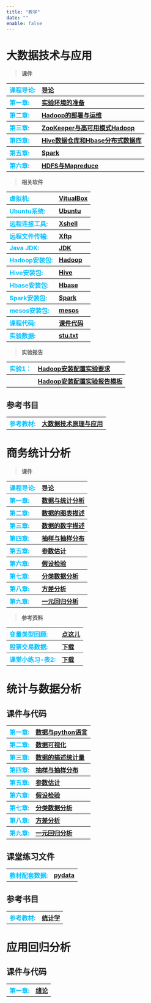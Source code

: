 ```yaml
---
title: "教学"
date: ""
enable: false
---
```


# 大数据技术与应用



> **课件**


<table style="border-style:none;text-align:left">
       <tr>
          <th>
           <a style="color:#00BFFF;">课程导论: </a>
          </th>
          <th>
          <a href="https://www.jianguoyun.com/p/DQfEQToQlLvvDBjaxdQFIAA">导论</a>
          </th>
       </tr>
       <tr>
          <th>
          <a style="color:#00BFFF;">第一章: </a>
          </th>
          <th>
          <a href="https://www.jianguoyun.com/p/DaqR3ogQlLvvDBilxtYFIAA">实验环境的准备</a>
          </th>
       </tr>
       <tr>
          <th>
          <a style="color:#00BFFF;">第二章: </a>
          </th>
          <th>
          <a href="https://www.jianguoyun.com/p/DZ2bib0QlLvvDBir3NcFIAA">Hadoop的部署与运维</a>
          </th>
       </tr>
       <tr>
          <th>
          <a style="color:#00BFFF;">第三章: </a>
          </th>
          <th>
          <a href="https://www.jianguoyun.com/p/DeJ_ohEQlLvvDBielt8FIAA">ZooKeeper与高可用模式Hadoop</a>
          </th>
       </tr>
       <tr>
          <th>
          <a style="color:#00BFFF;">第四章: </a>
          </th>
          <th>
          <a href="https://www.jianguoyun.com/p/DUaP4voQlLvvDBi7veMFIAA">Hive数据仓库和Hbase分布式数据库</a>
          </th>
       </tr>
       <tr>
          <th>
          <a style="color:#00BFFF;">第五章: </a>
          </th>
          <th>
          <a href="https://www.jianguoyun.com/p/DV9Bo4EQlLvvDBi9veMFIAA">Spark</a>
          </th>
       </tr>
       <tr>
          <th>
          <a style="color:#00BFFF;">第六章: </a>
          </th>
          <th>
          <a href="https://www.jianguoyun.com/p/DXPlzJQQlLvvDBjD2-UFIAA">HDFS与Mapreduce</a>
          </th>
       </tr>
</table>







> **相关软件**

<table style="border-style:none;text-align:left">
       <tr>
          <th>
           <a style="color:#00BFFF;">虚拟机: </a>
          </th>
          <th>
          <a href="https://download.virtualbox.org/virtualbox/7.0.20/VirtualBox-7.0.20-163906-Win.exe">VitualBox</a>
          </th>
       </tr>
       <tr>
          <th>
          <a style="color:#00BFFF;">Ubuntu系统: </a>
          </th>
          <th>
          <a href="https://releases.ubuntu.com/xenial/ubuntu-16.04.7-desktop-amd64.iso">Ubuntu</a>
          </th>
       </tr>
       <tr>
          <th>
          <a style="color:#00BFFF;">远程连接工具: </a>
          </th>
          <th>
          <a href="https://www.jianguoyun.com/p/DSTUVBQQlLvvDBimtdUFIAA">Xshell</a>
          </th>
       </tr>
       <tr>
          <th>
          <a style="color:#00BFFF;">远程文件传输: </a>
          </th>
          <th>
          <a href="https://www.jianguoyun.com/p/DYrCfWsQlLvvDBintdUFIAA">Xftp</a>
          </th>
       </tr>
       <tr>
          <th>
          <a style="color:#00BFFF;">Java JDK: </a>
          </th>
          <th>
          <a href="https://www.jianguoyun.com/p/DUjm6uMQlLvvDBihlt8FIAA">JDK</a>
          </th>
       </tr>
       <tr>
          <th>
          <a style="color:#00BFFF;">Hadoop安装包: </a>
          </th>
          <th>
          <a href="https://www.jianguoyun.com/p/DWgVQSsQlLvvDBitlt8FIAA">Hadoop</a>
          </th>
       </tr>
       <tr>
          <th>
          <a style="color:#00BFFF;">Hive安装包: </a>
          </th>
          <th>
          <a href="https://www.jianguoyun.com/p/DasaDB8QlLvvDBj2tfIFIAA">Hive</a>
          </th>
       </tr>
       <tr>
          <th>
          <a style="color:#00BFFF;">Hbase安装包: </a>
          </th>
          <th>
          <a href="https://www.jianguoyun.com/p/DawKqQcQlLvvDBj9tfIFIAA">Hbase</a>
          </th>
       </tr>
       <tr>
          <th>
          <a style="color:#00BFFF;">Spark安装包: </a>
          </th>
          <th>
          <a href="https://www.jianguoyun.com/p/DaNLtJkQlLvvDBiFtvIFIAA">Spark</a>
          </th>
       </tr>
       <tr>
          <th>
          <a style="color:#00BFFF;">mesos安装包: </a>
          </th>
          <th>
          <a href="https://www.jianguoyun.com/p/DTLmmK4QlLvvDBiJtvIFIAA">mesos</a>
          </th>
       </tr>
       <tr>
          <th>
          <a style="color:#00BFFF;">课程代码: </a>
          </th>
          <th>
          <a href="https://www.jianguoyun.com/p/DUii4y8QlLvvDBjR5toFIAA">课件代码</a>
          </th>
       </tr>
       <tr>
          <th>
          <a style="color:#00BFFF;">实验数据: </a>
          </th>
          <th>
          <a href="https://www.jianguoyun.com/p/DWuGWOUQlLvvDBjKu_IFIAA">stu.txt</a>
          </th>
       </tr>
</table>



> **实验报告**

<table style="border-style:none;text-align:left">
       <tr>
          <th>
           <a style="color:#00BFFF;">实验1：</a>
          </th>
          <th>
          <a href="https://www.jianguoyun.com/p/DSnRTR4QlLvvDBi5_NwFIAA">Hadoop安装配置实验要求</a>
          </th>
       </tr>
       <tr>
          <th>
           <a style="color:#00BFFF;">  </a>
          </th>
          <th>
          <a href="https://www.jianguoyun.com/p/Ddp3lWEQlLvvDBi7_NwFIAA">Hadoop安装配置实验报告模板</a>
          </th>
       </tr>
</table>


## 参考书目

<table style="border-style:none;text-align:left">
   <tr>
      <th>
      <a style="color:#00BFFF;">参考教材: </a>
      </th>
      <th>
      <a href="https://www.jianguoyun.com/p/DZqSFVQQlLvvDBiZlt8FIAA">大数据技术原理与应用</a>
      </th>
   </tr>
   
   
</table>





# 商务统计分析


> **课件**


<table style="border-style:none;text-align:left">
   <tr>
      <th>
      <a style="color:#00BFFF;">课程导论: </a>
      </th>
      <th>
      <a href="https://www.jianguoyun.com/p/DeatT5EQlLvvDBikltUFIAA">导论</a>
      </th>
   </tr>
   <tr>
      <th>
      <a style="color:#00BFFF;">第一章: </a>
      </th>
      <th>
      <a style="color:#00BFFF;">      </a><a href="https://www.jianguoyun.com/p/DZs4--4QlLvvDBixltUFIAA">数据与统计分析</a>
      </th>
   </tr>
   <tr>
      <th>
      <a style="color:#00BFFF;">第二章: </a>
      </th>
      <th>
      <a style="color:#00BFFF;">      </a><a href="https://www.jianguoyun.com/p/DfO7Z0kQlLvvDBiYxtYFIAA">数据的图表描述</a>
      </th>
   </tr>
   <tr>
      <th>
      <a style="color:#00BFFF;">第三章: </a>
      </th>
      <th>
      <a style="color:#00BFFF;">      </a><a href="https://www.jianguoyun.com/p/DUASsecQlLvvDBiq3NcFIAA">数据的数字描述</a>
      </th>
   </tr>
   <tr>
      <th>
      <a style="color:#00BFFF;">第四章: </a>
      </th>
      <th>
      <a style="color:#00BFFF;">      </a><a href="https://www.jianguoyun.com/p/DY7bIVoQlLvvDBjs_NwFIAA">抽样与抽样分布</a>
      </th>
   </tr>
   <tr>
      <th>
      <a style="color:#00BFFF;">第五章: </a>
      </th>
      <th>
      <a style="color:#00BFFF;">      </a><a href="https://www.jianguoyun.com/p/DYtEEiYQlLvvDBjmxt8FIAA">参数估计</a>
      </th>
   </tr>
   <tr>
      <th>
      <a style="color:#00BFFF;">第六章: </a>
      </th>
      <th>
      <a style="color:#00BFFF;">      </a><a href="https://www.jianguoyun.com/p/DV0zdrEQlLvvDBi30OMFIAA">假设检验</a>
      </th>
   </tr>
   <tr>
      <th>
      <a style="color:#00BFFF;">第七章: </a>
      </th>
      <th>
      <a style="color:#00BFFF;">      </a><a href="https://www.jianguoyun.com/p/DZnpVGwQlLvvDBiy0OMFIAA">分类数据分析</a>
      </th>
   </tr>
   <tr>
      <th>
      <a style="color:#00BFFF;">第八章: </a>
      </th>
      <th>
      <a style="color:#00BFFF;">      </a><a href="https://www.jianguoyun.com/p/DYy4X7kQlLvvDBiz0OMFIAA">方差分析</a>
      </th>
   </tr>
   <tr>
      <th>
      <a style="color:#00BFFF;">第九章: </a>
      </th>
      <th>
      <a style="color:#00BFFF;">      </a><a href="https://www.jianguoyun.com/p/DUuZ5B0QlLvvDBix0OMFIAA">一元回归分析</a>
      </th>
   </tr>
</table>






> **参考资料**


<table style="border-style:none;text-align:left">
   <tr>
      <th>
      <a style="color:#00BFFF;">变量类型回顾: </a>
      </th>
      <th>
      <a href="https://statsandr.com/blog/variable-types-and-examples/">点这儿</a>
      </th>
   </tr>
   <tr>
      <th>
      <a style="color:#00BFFF;">股票交易数据: </a>
      </th>
      <th>
      <a href="https://www.jianguoyun.com/p/DQnVY8wQlLvvDBiemNUFIAA">下载</a>
      </th>
   </tr>
   <tr>
      <th>
      <a style="color:#00BFFF;">课堂小练习-表2: </a>
      </th>
      <th>
      <a href="https://www.jianguoyun.com/p/DQC1t7UQlLvvDBifmNUFIAA">下载</a>
      </th>
   </tr>
</table>



# 统计与数据分析

## 课件与代码

<table style="border-style:none;text-align:left">
       <tr>
          <th>
          <a style="color:#00BFFF;">第一章: </a>
          </th>
          <th>
          <a href="https://www.jianguoyun.com/p/DYHSBsEQlLvvDBiLsdgFIAA">数据与python语言</a>
          </th>
       </tr>
<tr>
          <th>
          <a style="color:#00BFFF;">第二章: </a>
          </th>
          <th>
          <a href="https://www.jianguoyun.com/p/DT1arbEQlLvvDBivhN4FIAA">数据可视化</a>
          </th>
       </tr>
            <tr>
          <th>
          <a style="color:#00BFFF;">第三章: </a>
          </th>
          <th>
          <a href="https://www.jianguoyun.com/p/DeNmTbsQlLvvDBirhN4FIAA">数据的描述统计量</a>
          </th>
       </tr>
          <tr>
          <th>
          <a style="color:#00BFFF;">第四章: </a>
          </th>
          <th>
          <a href="https://www.jianguoyun.com/p/DY7bIVoQlLvvDBjs_NwFIAA">抽样与抽样分布</a>
          </th>
       </tr>
       <tr>
      <th>
      <a style="color:#00BFFF;">第五章: </a>
      </th>
      <th>
      <a style="color:#00BFFF;">      </a><a href="https://www.jianguoyun.com/p/DYtEEiYQlLvvDBjmxt8FIAA">参数估计</a>
      </th>
   </tr>
   <tr>
      <th>
      <a style="color:#00BFFF;">第六章: </a>
      </th>
      <th>
      <a style="color:#00BFFF;">      </a><a href="https://www.jianguoyun.com/p/DV0zdrEQlLvvDBi30OMFIAA">假设检验</a>
      </th>
   </tr>
   <tr>
      <th>
      <a style="color:#00BFFF;">第七章: </a>
      </th>
      <th>
      <a style="color:#00BFFF;">      </a><a href="https://www.jianguoyun.com/p/DZnpVGwQlLvvDBiy0OMFIAA">分类数据分析</a>
      </th>
   </tr>
   <tr>
      <th>
      <a style="color:#00BFFF;">第八章: </a>
      </th>
      <th>
      <a style="color:#00BFFF;">      </a><a href="https://www.jianguoyun.com/p/DYy4X7kQlLvvDBiz0OMFIAA">方差分析</a>
      </th>
   </tr>
   <tr>
      <th>
      <a style="color:#00BFFF;">第九章: </a>
      </th>
      <th>
      <a style="color:#00BFFF;">      </a><a href="https://www.jianguoyun.com/p/DUuZ5B0QlLvvDBix0OMFIAA">一元回归分析</a>
      </th>
   </tr>
                          
</table>





## 课堂练习文件

<table style="border-style:none;text-align:left">
   <tr>
      <th>
      <a style="color:#00BFFF;">教材配套数据: </a>
      </th>
      <th>
      <a href="https://www.jianguoyun.com/p/DRwikh8QlLvvDBiQsdgFIAA">pydata</a>
      </th>
   </tr>
   
   
</table>


## 参考书目

<table style="border-style:none;text-align:left">
   <tr>
      <th>
      <a style="color:#00BFFF;">参考教材: </a>
      </th>
      <th>
      <a href="https://www.jianguoyun.com/p/DXerOaQQlLvvDBizhN4FIAA">统计学</a>
      </th>
   </tr>
   
</table>



# 应用回归分析

## 课件与代码
<table style="border-style:none;text-align:left">
       <tr>
          <th>
          <a style="color:#00BFFF;">第一章: </a>
          </th>
          <th>
          <a href="https://www.jianguoyun.com/p/DRGyYkgQupbVDRjkvogGIAA">绪论</a>
          </th>
       </tr>
                          
</table>




